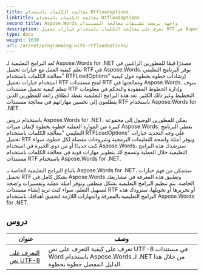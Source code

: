 ```yaml
---
title: معالجة الكلمات باستخدام Rtfloadoptions
linktitle: معالجة الكلمات باستخدام Rtfloadoptions
second_title: Aspose.Words واجهة برمجة تطبيقات معالجة المستندات
description: تعرف على معالجة الكلمات باستخدام خيارات تحميل RTF في Aspose.Words لـ .NET. تعرف على كيفية تحميل مستندات RTF ومعالجتها باستخدام البرامج التعليمية خطوة بخطوة ونموذج التعليمات البرمجية لـ C#.
type: docs
weight: 1630
url: /ar/net/programming-with-rtfloadoptions/
---
```

تُعد البرامج التعليمية لـ Aspose.Words for .NET مصدرًا قيمًا للمطورين الراغبين في تعلم كيفية العمل مع خيارات تحميل RTF في Aspose.Words. يوفر البرنامج التعليمي "معالجة الكلمات باستخدام RTFLoadOptions" إرشادات خطوة بخطوة حول كيفية استخدام خيارات تحميل RTF لفتح مستندات RTF ومعالجتها في Aspose.Words. سوف تتعلم كيفية تحميل مستندات RTF وإدارة الخطوط المفقودة والتحكم في معلومات التخطيط وغير ذلك الكثير. تعد هذه البرامج التعليمية نقطة انطلاق رائعة للمطورين الذين يتطلعون إلى تحسين مهاراتهم في معالجة مستندات RTF باستخدام Aspose.Words for .NET.

باستخدام دروس Aspose.Words for .NET، يمكن للمطورين الوصول إلى مجموعة كبيرة من الموارد العملية خطوة بخطوة لإتقان ميزات Aspose.Words. يغطي البرنامج التعليمي "معالجة الكلمات باستخدام RTFLoadOptions" على وجه التحديد خيارات تحميل RTF ويوفر أمثلة واضحة للتعليمات البرمجية وشروحات مفصلة لكل خطوة. سواء كنت جديدًا أو من ذوي الخبرة في استخدام Aspose.Words، سترشدك هذه البرامج التعليمية خلال العملية وتسمح لك بتطوير مهارات قوية في معالجة الكلمات باستخدام مستندات RTF باستخدام Aspose.Words for .NET.

باتباع البرامج التعليمية الخاصة بـ Aspose.Words for .NET، ستتمكن من فهم خيارات تحميل RTF بشكل كامل في Aspose.Words وتطبيق هذه المعرفة في مشاريعك الخاصة. يتم تنظيم البرامج التعليمية بشكل منطقي وتوفر أمثلة عملية وتفسيرات واضحة لتسهيل التعلم. سواء كنت تريد إنشاء مستندات RTF أو تحريرها أو تحويلها، ستزودك هذه البرامج التعليمية بالمعرفة والمهارات اللازمة لتحقيق أهدافك باستخدام Aspose.Words for .NET.

 ## دروس
| عنوان | وصف |
| --- | --- |
| [التعرف على نص UTF-8](./recognize-utf8-text/) | تعرف على كيفية التعرف على نص UTF-8 في مستندات Word باستخدام Aspose.Words لـ .NET من خلال هذا الدليل المفصل خطوة بخطوة. |